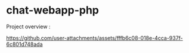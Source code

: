 # chat-webapp-php

Project overview :


https://github.com/user-attachments/assets/fffb6c08-018e-4cca-937f-6c801d748ada

